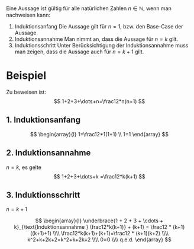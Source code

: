 Eine Aussage ist gültig für alle natürlichen Zahlen $n \in \mathbb{N}$, wenn man nachweisen kann:
1. Induktionsanfang
   Die Aussage gilt für $n=1$, bzw. den Base-Case der Aussage
2. Induktionsannahme
   Man nimmt an, dass die Aussage für $n=k$ gilt.
3. Induktionsschritt
   Unter Berücksichtigung der Induktionsannahme muss man zeigen, dass die Aussage auch für $n=k+1$ gilt.

# Beispiel
Zu beweisen ist:
$$
1+2+3+\dots+n=\frac12*n(n+1)
$$
## 1. Induktionsanfang
$$
\begin{array}{l}
1=\frac12*1(1+1) \\
1=1
\end{array}
$$
## 2. Induktionsannahme
$n = k$, es gelte
$$
1+2+3+\dots+k =\frac12*k(k+1)
$$
## 3. Induktionsschritt
$n = k+1$

$$
\begin{array}{l}
\underbrace{1 + 2 + 3 + \cdots + k}_{\text{Induktionsannahme } \frac12*k(k+1)} + (k+1) = \frac12 * (k+1)((k+1)+1) \\\\
\frac12*k(k+1)+(k+1)=\frac12 * (k+1)(k+2) \\\\
k^2+k+2k+2=k^2+k+2k+2 \\\\
0=0  \\\\
q.e.d.
\end{array}
$$
